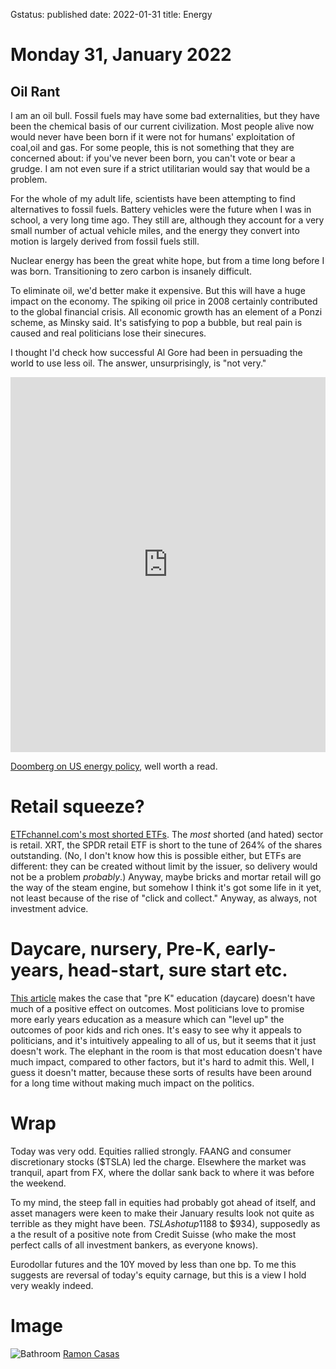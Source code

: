 Gstatus: published
date: 2022-01-31
title: Energy

# Monday 31, January 2022

## Oil Rant

I am an oil bull.
Fossil fuels may have some bad externalities, but they have been the chemical basis of our current civilization.
Most people alive now would never have been born if it were not for humans' exploitation of coal,oil and gas.
For some people, this is not something that they are concerned about: if you've never been born, you can't vote or bear a grudge.
I am not even sure if a strict utilitarian would say that would be a problem.

For the whole of my adult life, scientists have been attempting to find alternatives to fossil fuels.
Battery vehicles were the future when I was in school, a very long time ago. 
They still are, although they account for a very small number of actual vehicle miles,
and the energy they convert into motion is largely derived from fossil fuels still.

Nuclear energy has been the great white hope, but from a time long before I was born. 
Transitioning to zero carbon is insanely difficult. 

To eliminate oil, we'd better make it expensive. But this will have a huge impact on the economy.
The spiking oil price in 2008 certainly contributed to the global financial crisis.
All economic growth has an element of a Ponzi scheme, as Minsky said. 
It's satisfying to pop a bubble, but real pain is caused and real politicians lose their sinecures.

I thought I'd check how successful Al Gore had been in persuading the world to use less oil. 
The answer, unsurprisingly, is "not very."

<iframe src="https://ourworldindata.org/grapher/oil-production-by-country" loading="lazy" style="width: 100%; height: 600px; border: 0px none;"></iframe>

[Doomberg on US energy policy](https://doomberg.substack.com/p/shooting-oil-in-a-barrel?r=nmbt&utm_campaign=post&utm_medium=email), well worth a read.

# Retail squeeze?

[ETFchannel.com's most shorted ETFs](https://www.etfchannel.com/type/most-shorted-etfs/).
The *most* shorted (and hated) sector is retail.
XRT, the SPDR retail ETF is short to the tune of 264% of the shares outstanding. (No, I don't know how this is possible either, but ETFs are different: they can be created without limit by the issuer, so delivery would not be a problem _probably_.)
Anyway, maybe bricks and mortar retail will go the way of the steam engine, but somehow I think it's got some life in it yet,
not least because of the rise of "click and collect." 
Anyway, as always, not investment advice.

# Daycare, nursery, Pre-K, early-years, head-start, sure start etc.

[This article](https://noahpinion.substack.com/p/pre-k-is-day-care?r=nmbt&utm_campaign=post&utm_medium=email) makes the case that "pre K" education (daycare) doesn't have much of a positive effect on outcomes.
Most politicians love to promise more early years education as a measure which can "level up" the outcomes of poor kids and rich ones. 
It's easy to see why it appeals to politicians, and it's intuitively appealing to all of us, but it seems that it just doesn't work.
The elephant in the room is that most education doesn't have much impact, compared to other factors, but it's hard to admit this.
Well, I guess it doesn't matter, because these sorts of results have been around for a long time without making much impact on the politics.

# Wrap

Today was very odd. Equities rallied strongly. FAANG and consumer discretionary stocks ($TSLA) led the charge.
Elsewhere the market was tranquil, apart from FX, where the dollar sank back to where it was before the weekend.

To my mind, the steep fall in equities had probably got ahead of itself, and asset managers were keen to make their 
January results look not quite as terrible as they might have been.
$TSLA shot up 11% ($88 to $934), supposedly as a the result of a positive note from Credit Suisse (who make the most perfect calls of all investment bankers, as everyone knows).

Eurodollar futures and the 10Y moved by less than one bp. To me this suggests are reversal of today's equity carnage, but this is a
view I hold very weakly indeed.

# Image

![Bathroom](https://pbs.twimg.com/media/FKYEJedXsAMiv8I?format=jpg&name=360x360)
[Ramon Casas](https://twitter.com/Daniel_Red_Eire/status/1487881289864814602?s=20&t=lzvYKbMSbKKouyP0tijCuA)

